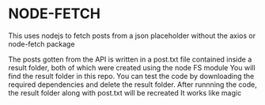 # NODE-FETCH

This uses nodejs to fetch posts from a json placeholder without the axios or node-fetch package

The posts gotten from the API is written in a post.txt file contained inside a result folder, both of which were created using the node FS module
You will find the result folder in this repo.
You can test the code by downloading the required dependencies and delete the result folder.
After runnning the code, the result folder along with post.txt will be recreated
It works like magic
